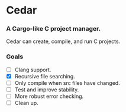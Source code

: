 # Cedar
### A Cargo-like C project manager.
Cedar can create, compile, and run C projects. 

### Goals
- [ ] Clang support.
- [x] Recursive file searching.
- [ ] Only compile when src files have changed.
- [ ] Test and improve stability.
- [ ] More robust error checking.
- [ ] Clean up.
